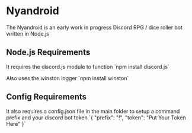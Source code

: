 # Nyandroid
<p>The Nyandroid is an early work in progress Discord RPG / dice roller bot written in Node.js</p>

## Node.js Requirements
<p>It requires the discord.js module to function
`npm install discord.js`</p>
<p>Also uses the winston logger
`npm install winston`</p>

## Config Requirements
<p>It also requires a config.json file in the main folder to setup a command prefix and your discord bot token
`{ "prefix": "!", "token": "Put Your Token Here" }`</p>
